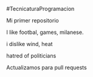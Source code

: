 #TecnicaturaProgramacion

Mi primer repositorio

I like footbal, games, milanese.

i dislike wind, heat

hatred of politicians

Actualizamos para pull requests
